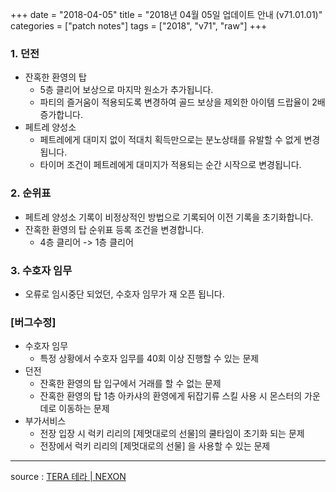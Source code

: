 +++
date = "2018-04-05"
title = "2018년 04월 05일 업데이트 안내 (v71.01.01)"
categories = ["patch notes"]
tags = ["2018", "v71", "raw"]
+++

### 1. 던전
- 잔혹한 환영의 탑
  - 5층 클리어 보상으로 마지막 원소가 추가됩니다.
  - 파티의 즐거움이 적용되도록 변경하여 골드 보상을 제외한 아이템 드랍율이 2배 증가합니다.
- 페트레 양성소
  - 페트레에게 대미지 없이 적대치 획득만으로는 분노상태를 유발할 수 없게 변경됩니다.
  - 타이머 조건이 페트레에게 대미지가 적용되는 순간 시작으로 변경됩니다.

### 2. 순위표
- 페트레 양성소 기록이 비정상적인 방법으로 기록되어 이전 기록을 초기화합니다.
- 잔혹한 환영의 탑 순위표 등록 조건을 변경합니다.
  - 4층 클리어 -> 1층 클리어

### 3. 수호자 임무
- 오류로 임시중단 되었던, 수호자 임무가 재 오픈 됩니다.

### [버그수정]
- 수호자 임무
  - 특정 상황에서 수호자 임무를 40회 이상 진행할 수 있는 문제
- 던전
  - 잔혹한 환영의 탑 입구에서 거래를 할 수 없는 문제
  - 잔혹한 환영의 탑 1층 아카샤의 환영에게 뒤잡기류 스킬 사용 시 몬스터의 가운데로 이동하는 문제
- 부가서비스
  - 전장 입장 시 럭키 리리의 [제멋대로의 선물]의 쿨타임이 초기화 되는 문제
  - 전장에서 럭키 리리의 [제멋대로의 선물] 을 사용할 수 있는 문제

----

source : [TERA 테라 | NEXON](http://tera.nexon.com/news/update/view.aspx?n4articlesn=326)

